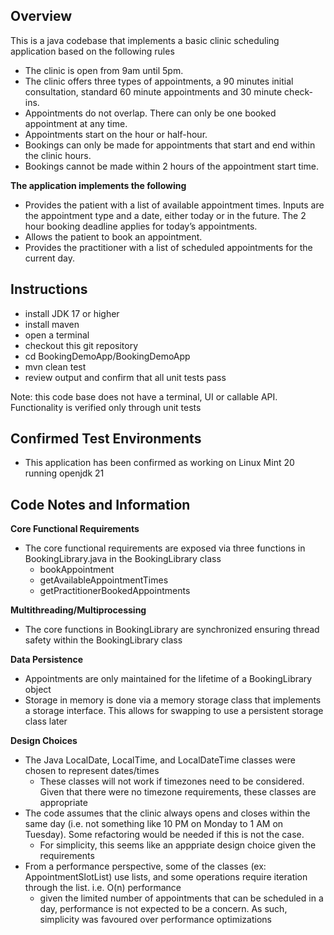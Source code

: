 ## Overview
This is a java codebase that implements a basic clinic scheduling application based on the following rules

- The clinic is open from 9am until 5pm.
- The clinic offers three types of appointments, a 90 minutes initial consultation, standard 60 minute appointments and 30 minute check-ins.
- Appointments do not overlap. There can only be one booked appointment at any time.
- Appointments start on the hour or half-hour.
- Bookings can only be made for appointments that start and end within the clinic hours.
- Bookings cannot be made within 2 hours of the appointment start time.

**The application implements the following**

- Provides the patient with a list of available appointment times. Inputs are the appointment type and a date, either today or in the future. The 2 hour booking deadline applies for today’s appointments.
- Allows the patient to book an appointment.
- Provides the practitioner with a list of scheduled appointments for the current day.

## Instructions
- install JDK 17 or higher
- install maven
- open a terminal
- checkout this git repository
- cd BookingDemoApp/BookingDemoApp
- mvn clean test
- review output and confirm that all unit tests pass

Note: this code base does not have a terminal, UI or callable API.  Functionality is verified only through unit tests

## Confirmed Test Environments
- This application has been confirmed as working on Linux Mint 20 running openjdk 21

## Code Notes and Information

**Core Functional Requirements**
- The core functional requirements are exposed via three functions in BookingLibrary.java in the BookingLibrary class
  - bookAppointment
  - getAvailableAppointmentTimes
  - getPractitionerBookedAppointments

**Multithreading/Multiprocessing**
- The core functions in BookingLibrary are synchronized ensuring thread safety within the BookingLibrary class

**Data Persistence**
- Appointments are only maintained for the lifetime of a BookingLibrary object
- Storage in memory is done via a memory storage class that implements a storage interface.  This allows for swapping to use a persistent storage class later

**Design Choices**
- The Java LocalDate, LocalTime, and LocalDateTime classes were chosen to represent dates/times
  - These classes will not work if timezones need to be considered.  Given that there were no timezone requirements, these classes are appropriate
- The code assumes that the clinic always opens and closes within the same day (i.e. not something like 10 PM on Monday to 1 AM on Tuesday).  Some refactoring would be needed if this is not the case.
  - For simplicity, this seems like an apppriate design choice given the requirements
- From a performance perspective, some of the classes (ex: AppointmentSlotList) use lists, and some operations require iteration through the list.  i.e. O(n) performance 
  - given the limited number of appointments that can be scheduled in a day, performance is not expected to be a concern.  As such, simplicity was favoured over performance optimizations
